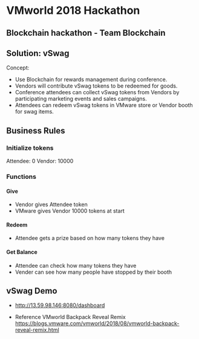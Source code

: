 # VMworld 2018 Hackathon

## Blockchain hackathon - Team Blockchain

## Solution: vSwag

Concept: 
- Use Blockchain for rewards management during conference.
- Vendors will contribute vSwag tokens to be redeemed for goods.
- Conference attendees can collect vSwag tokens from Vendors by participating marketing events and sales campaigns.
- Attendees can redeem vSwag tokens in VMware store or Vendor booth for swag items.


## Business Rules

### Initialize tokens
Attendee: 0 
Vendor: 10000 

### Functions
#### Give 
- Vendor gives Attendee token 
- VMware gives Vendor 10000 tokens at start

#### Redeem
- Attendee gets a prize based on how many tokens they have

#### Get Balance
- Attendee can check how many tokens they have
- Vender can see how many people have stopped by their booth

## vSwag Demo

- http://13.59.98.146:8080/dashboard

- Reference
  VMworld Backpack Reveal Remix https://blogs.vmware.com/vmworld/2018/08/vmworld-backpack-reveal-remix.html
